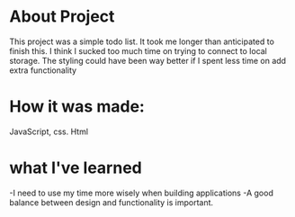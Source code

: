 About Project
========================================
This project was a simple todo list. It took me longer than anticipated to finish this. I think I sucked too much time on trying to connect to local storage. The styling could have been way better if I spent less time on add extra functionality



How it was made:
============================================

JavaScript, css. Html


what I've learned
============================================
-I need to use my time more wisely when building applications
-A good balance between design and functionality is important.
```

